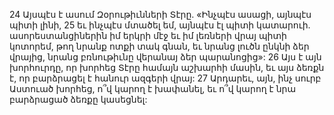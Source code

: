 24 Այսպէս է ասում Զօրութիւնների Տէրը.
«Ինչպէս ասացի, այնպէս պիտի լինի,
25 եւ ինչպէս մտածել եմ, այնպէս էլ պիտի կատարուի.
ասորեստանցիներին իմ երկրի մէջ եւ իմ լեռների վրայ պիտի կոտորեմ,
թող նրանք ոտքի տակ գնան,
եւ նրանց լուծն ընկնի ձեր վրայից,
նրանց բռնութիւնը վերանայ ձեր պարանոցից»:
26 Այս է այն խորհուրդը, որ խորհեց Տէրը համայն աշխարհի մասին,
եւ այս ձեռքն է, որ բարձրացել է հանուր ազգերի վրայ:
27 Արդարեւ, այն, ինչ սուրբ Աստուած խորհեց,
ո՞վ կարող է խափանել,
եւ ո՞վ կարող է նրա բարձրացած ձեռքը կասեցնել:
